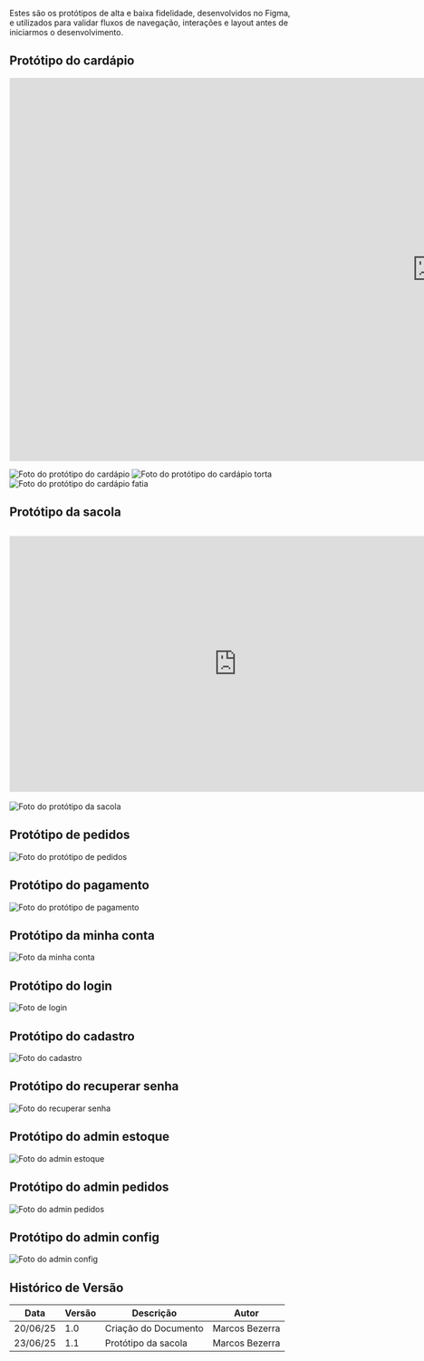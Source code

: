 Estes são os protótipos de alta e baixa fidelidade, desenvolvidos no Figma, e utilizados para validar fluxos de navegação, interações e layout antes de iniciarmos o desenvolvimento.

## Protótipo do cardápio

<iframe style="border: 1px solid rgba(0, 0, 0, 0.1);" width="1500" height="675" src="https://embed.figma.com/proto/d67drzzQmjAqaOj5iIwoUM/Bananoffee?node-id=135-3&starting-point-node-id=135%3A3&embed-host=share" allowfullscreen></iframe>

![Foto do protótipo do cardápio](Cardapio.png)
![Foto do protótipo do cardápio torta](Cardapio_fatia.png)
![Foto do protótipo do cardápio fatia](Cardapio_torta.png)

## Protótipo da sacola

## <iframe style="border: 1px solid rgba(0, 0, 0, 0.1);" width="800" height="450" src="https://embed.figma.com/design/d67drzzQmjAqaOj5iIwoUM/Bananoffee?node-id=128-288&embed-host=share" allowfullscreen></iframe>

![Foto do protótipo da sacola](Sacola.png)

## Protótipo de pedidos

![Foto do protótipo de pedidos](Pedidos.png)

## Protótipo do pagamento

![Foto do protótipo de pagamento](Pagamento.png)

## Protótipo da minha conta

![Foto da minha conta](Minha_Conta.png)

## Protótipo do login

![Foto de login](Login.png)

## Protótipo do cadastro

![Foto do cadastro](Cadastro.png)

## Protótipo do recuperar senha

![Foto do recuperar senha](Recuperar_Senha.png)

## Protótipo do admin estoque

![Foto do admin estoque](admin_estoque.png)

## Protótipo do admin pedidos

![Foto do admin pedidos](admin_pedidos.png)

## Protótipo do admin config

![Foto do admin config](admin_config.png)

## Histórico de Versão

| Data     | Versão | Descrição            | Autor          |
| -------- | ------ | -------------------- | -------------- |
| 20/06/25 | 1.0    | Criação do Documento | Marcos Bezerra |
| 23/06/25 | 1.1    | Protótipo da sacola  | Marcos Bezerra |
